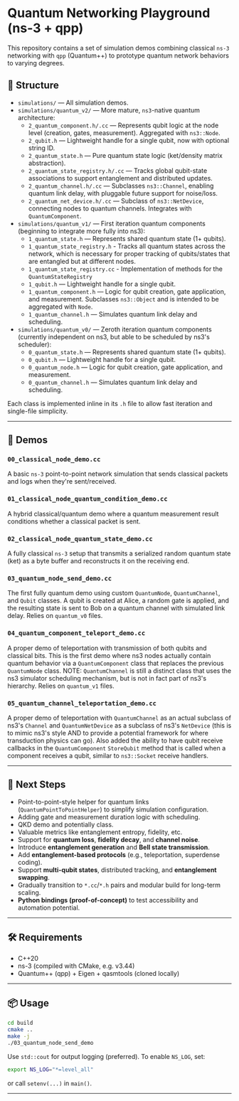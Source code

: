 # Quantum Networking Playground (ns-3 + qpp)

This repository contains a set of simulation demos combining classical `ns-3` networking with `qpp` (Quantum++) to prototype quantum network behaviors to varying degrees.

## 🧠 Structure

- `simulations/` — All simulation demos.
- `simulations/quantum_v2/` — More mature, `ns3`-native quantum architecture:
  - `2_quantum_component.h/.cc` — Represents qubit logic at the node level (creation, gates, measurement). Aggregated with `ns3::Node`.
  - `2_qubit.h` — Lightweight handle for a single qubit, now with optional string ID.
  - `2_quantum_state.h` — Pure quantum state logic (ket/density matrix abstraction).
  - `2_quantum_state_registry.h/.cc` — Tracks global qubit-state associations to support entanglement and distributed updates.
  - `2_quantum_channel.h/.cc` — Subclasses `ns3::Channel`, enabling quantum link delay, with pluggable future support for noise/loss.
  - `2_quantum_net_device.h/.cc` — Subclass of `ns3::NetDevice`, connecting nodes to quantum channels. Integrates with `QuantumComponent`.
- `simulations/quantum_v1/` — First iteration quantum components (beginning to integrate more fully into ns3):
  - `1_quantum_state.h` — Represents shared quantum state (1+ qubits).
  - `1_quantum_state_registry.h` - Tracks all quantum states across the network, which is necessary for proper tracking of qubits/states that are entangled but at different nodes.
  - `1_quantum_state_registry.cc` - Implementation of methods for the `QuantumStateRegistry`
  - `1_qubit.h` — Lightweight handle for a single qubit.
  - `1_quantum_component.h` — Logic for qubit creation, gate application, and measurement. Subclasses `ns3::Object` and is intended to be aggregated with `Node`.
  - `1_quantum_channel.h` — Simulates quantum link delay and scheduling.
- `simulations/quantum_v0/` — Zeroth iteration quantum components (currently independent on ns3, but able to be scheduled by ns3's scheduler):
  - `0_quantum_state.h` — Represents shared quantum state (1+ qubits).
  - `0_qubit.h` — Lightweight handle for a single qubit.
  - `0_quantum_node.h` — Logic for qubit creation, gate application, and measurement.
  - `0_quantum_channel.h` — Simulates quantum link delay and scheduling.

Each class is implemented inline in its `.h` file to allow fast iteration and single-file simplicity.

---

## 🚀 Demos

### `00_classical_node_demo.cc`

A basic `ns-3` point-to-point network simulation that sends classical packets and logs when they're sent/received.

### `01_classical_node_quantum_condition_demo.cc`

A hybrid classical/quantum demo where a quantum measurement result conditions whether a classical packet is sent.

### `02_classical_node_quantum_state_demo.cc`

A fully classical `ns-3` setup that transmits a serialized random quantum state (ket) as a byte buffer and reconstructs it on the receiving end.

### `03_quantum_node_send_demo.cc`

The first fully quantum demo using custom `QuantumNode`, `QuantumChannel`, and `Qubit` classes. A qubit is created at Alice, a random gate is applied, and the resulting state is sent to Bob on a quantum channel with simulated link delay. Relies on `quantum_v0` files.

### `04_quantum_component_teleport_demo.cc`

A proper demo of teleportation with transmission of both qubits and classical bits. This is the first demo where ns3 nodes actually contain quantum behavior via a `QuantumComponent` class that replaces the previous `QuantumNode` class. NOTE: `QuantumChannel` is still a distinct class that uses the ns3 simulator scheduling mechanism, but is not in fact part of ns3's hierarchy. Relies on `quantum_v1` files.

### `05_quantum_channel_teleportation_demo.cc`

A proper demo of teleportation with `QuantumChannel` as an actual subclass of ns3's `Channel` and `QuantumNetDevice` as a subclass of ns3's `NetDevice` (this is to mimic ns3's style AND to provide a potential framework for where transduction physics can go). Also added the ability to have qubit receive callbacks in the `QuantumComponent` `StoreQubit` method that is called when a component receives a qubit, similar to `ns3::Socket` receive handlers.

---

## 🔭 Next Steps

- Point-to-point-style helper for quantum links (`QuantumPointToPointHelper`) to simplify simulation configuration.
- Adding gate and measurement duration logic with scheduling.
- QKD demo and potentially class.
- Valuable metrics like entanglement entropy, fidelity, etc.
- Support for **quantum loss**, **fidelity decay**, and **channel noise**.
- Introduce **entanglement generation** and **Bell state transmission**.
- Add **entanglement-based protocols** (e.g., teleportation, superdense coding).
- Support **multi-qubit states**, distributed tracking, and **entanglement swapping**.
- Gradually transition to `*.cc`/`*.h` pairs and modular build for long-term scaling.
- **Python bindings (proof-of-concept)** to test accessibility and automation potential.

---

## 🛠 Requirements

- C++20
- ns-3 (compiled with CMake, e.g. v3.44)
- Quantum++ (qpp) + Eigen + qasmtools (cloned locally)

---

## 📦 Usage

```bash
cd build
cmake ..
make -j
./03_quantum_node_send_demo
```

Use `std::cout` for output logging (preferred). To enable `NS_LOG`, set:

```bash
export NS_LOG="*=level_all"
```

or call `setenv(...)` in `main()`.

---
